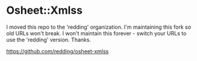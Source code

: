 # Osheet::Xmlss

I moved this repo to the 'redding' organization. I'm maintaining this fork so old URLs won't break. I won't maintain this forever - switch your URLs to use the 'redding' version. Thanks.

https://github.com/redding/osheet-xmlss
